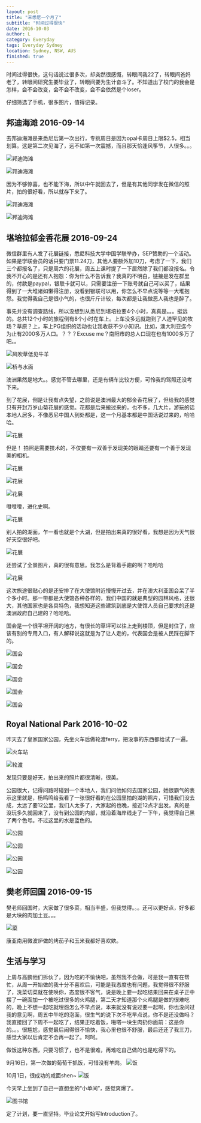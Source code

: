 ```yaml
---
layout: post
title: "来悉尼一个月了"
subtitle: "时间过得很快"
date: 2016-10-03
author: L
category: Everyday
tags: Everyday Sydney
location: Sydney, NSW, AUS
finished: true
---
```


时间过得很快，这句话说过很多次，却突然很感慨，转眼间我22了，转眼间爸妈老了，转眼间研究生要毕业了，转眼间要为生计奋斗了。不知道出了校门的我会是怎样，会不会改变，会不会不改变，会不会依然是个loser。

仔细筛选了手机，很多图片，值得记录。

## 邦迪海滩 2016-09-14

去邦迪海滩是来悉尼后第一次出行，专挑周日是因为opal卡周日上限$2.5，相当划算。这是第二次见海了，远不如第一次震撼，而且那天恰逢风筝节，人很多。。。

![邦迪海滩](/img/blog/20161003/IMG_20160911_110501_HDR.jpg)

![邦迪海滩](/img/blog/20161003/mmexport1473635910614.jpg)

因为不够惊喜，也不能下海，所以中午就回去了，但是有其他同学发在微信的照片，拍的很好看，所以就存下来了。

![邦迪海滩](/img/blog/20161003/mmexport1473667624465.jpg)

![邦迪海滩](/img/blog/20161003/mmexport1473667626808.jpg)

## 堪培拉郁金香花展 2016-09-24

微信群里有人发了花展链接，悉尼科技大学中国学联举办，SEP赞助的一个活动。如果是学联会员的话只要门票11.24刀，其他人要额外加10刀，考虑了一下，我们三个都报名了，只是周六的花展，周五上课时提了一下居然除了我们都没报名。令我不开心的是还有人抱怨：你为什么不告诉我？我真的不明白，链接是发在群里的，付款是paypal，银联卡就可以，只需要注册一下账号就自己可以买了，结果得到了一大堆诸如懒得注册，没看到银联可以用，你怎么不早点说等等一大堆抱怨。我觉得我自己是很小气的，也很斤斤计较，每次都是让我做恶人我也是醉了。

事先并没有调查路线，所以没想到从悉尼到堪培拉要4个小时，真真是。。。挺远的。总共12个小时的旅程倒有8个小时在车上。上车没多远就跑到了人迹罕见的牧场？草原？上，车上PG组织的活动也让我收获不少小知识。比如，澳大利亚迄今为止有2000多万人口。？？？Excuse me？南阳市的总人口现在也有1000多万了吧。。

![风吹草低见牛羊](/img/blog/20161003/IMG_20160924_110105_HDR.jpg)

![桥与水面](/img/blog/20161003/IMG_20160924_151848_HDR.jpg)

澳洲果然是地大。。感觉不管去哪里，还是有辆车比较方便，可怜我的驾照还没考下来。

到了花展，倒是让我有点失望，之前说是澳洲最大的郁金香花展了，但给我的感觉只有开封万岁山菊花展的感觉。花都是后来搬过来的，也不多，几大片，游玩的话本地人居多，不像悉尼中国人到处都是，这一个月基本都是中国话说过来的，哈哈哈。

![花展](/img/blog/20161003/IMG_20160924_130112_HDR.jpg)

但是！ 拍照是需要技术的，不仅要有一双善于发现美的眼睛还要有一个善于发现美的相机。

![花展](/img/blog/20161003/IMG_20160924_131405.jpg)

![花展](/img/blog/20161003/IMG_20160924_124907_HDR.jpg)

![花展](/img/blog/20161003/IMG_20160924_125042_HDR.jpg)

噔噔噔，进化史啊。

![花展](/img/blog/20161003/IMG_20160924_125859_HDR.jpg)

别人拍的湖面，乍一看也就是个大湖，但是拍出来真的很好看，我想是因为天气很好天空很好吧。

![花展](/img/blog/20161003/mmexport1474709048011.jpg)

还尝试了全景图片，真的很有意思。我怎么是背着手跑的啊？哈哈哈

![花展](/img/blog/20161003/PANO_20160924_131905.jpg)

这次旅途很贴心的是还安排了在大使馆附近慢慢开过去，并在澳大利亚国会呆了半个多小时。那一带都是大使馆各种各样的，我们中国的就是典型的园林风格，还很大，其他国家也是各具特色，我想知道这些建筑到底是大使馆人员自己要求的还是澳洲政府自己建的？哈哈哈。

国会是一个很平坦开阔的地方，有很长的草坪可以往上走到楼顶，但是封住了，应该有别的专用入口，有人解释说这就是为了让人走的，代表国会是被人民踩在脚下的。

![国会](/img/blog/20161003/PANO_20160924_144339.jpg)

![国会](/img/blog/20161003/IMG_20160924_143208_HDR.jpg)

![国会](/img/blog/20161003/IMG_20160924_143245_HDR.jpg)

![国会](/img/blog/20161003/IMG_20160924_144038_HDR.jpg)

![国会](/img/blog/20161003/IMG_20160924_143955_HDR.jpg)


## Royal National Park 2016-10-02

昨天去了皇家国家公园，先坐火车后做轮渡ferry，把没事的东西都给试了一遍。

![火车站](/img/blog/20161003/IMG_20161002_112937_HDR.jpg)

![轮渡](/img/blog/20161003/IMG_20161002_123225_HDR.jpg)

发现只要是好天，拍出来的照片都很清晰，很美。

公园很大，记得问路时碰到一个本地人，我们问他如何去国家公园，她很霸气的表示这里就是，杨鸣鸣给我看了一张很好看的在公园里拍的湖的照片，可惜我们没去成，太远了要12公里，我们人太多了，大家起的也晚，接近12点才出发。真的是没玩多久就回来了，没有到公园的内部，就沿着海岸线走了一下午，我觉得自己黑了两个色号。不过这里的水是蓝色的。

![公园](/img/blog/20161003/IMG_20161002_163223_HDR.jpg)

![公园](/img/blog/20161003/IMG_20161002_154711_HDR.jpg)

![公园](/img/blog/20161003/mmexport1475459146368.jpg)

![公园](/img/blog/20161003/mmexport1475403963329.jpg)

## 樊老师回国 2016-09-15
樊老师回国时，大家做了很多菜，相当丰盛，但我觉得。。。还可以更好点，好多都是大块的肉加土豆。。。

![菜](/img/blog/20161003/mmexport1473756220561.jpg)

康亚南用微波炉做的烤茄子和玉米我都好喜欢欸。

## 生活与学习

上周与高鹏他们拆伙了，因为吃的不愉快吧，虽然我不会做，可是我一直有在帮忙，从周一开始做的我十分不喜欢后，可能是我态度也有问题，我觉得很不舒服了，洗菜切菜就在使唤你，态度很不客气，说是晚上要一起吃结果回来在桌子正中摆了一碗面加一个被吃过很多的火鸡腿，第二天才知道那个火鸡腿是做的很难吃的，晚上不想一起吃就埋怨怎么不早点说，本来就没有说过要一起啊，你也没问过我的意见啊，周五中午吃的泡面，很生气的说下次不吃早点说，你不是还没做吗？我直接回了下周不一起吃了，结果正吃着饭，啪嗒一块生肉扔你面前：这是你的。。。很尴尬，感觉最后闹得很不愉快，我心里也很不舒服，最后还还了我三刀，感觉大家以后肯定不会再一起了。呵呵。

做饭这种东西，只要习惯了，也不是很难，再难吃自己做的也是吃得下的。

9月16日，第一次做的葡萄干抓饭，可惜没有羊肉。
![饭](/img/blog/20161003/IMG_20160916_212907_HDR.jpg)

10月1日，很成功的咸面shen~
![饭](/img/blog/20161003/IMG_20161001_163343_HDR.jpg)

今天早上坐到了自己一直想坐的“小单间”，感觉爽爆了。

![图书馆](/img/blog/20161003/IMG_20161003_100752_HDR.jpg)

定了计划，要一直坚持。毕业论文开始写Introduction了。
